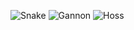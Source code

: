 ![Snake](http://si.wsj.net/public/resources/images/BN-JH967_stable_J_20150709181021.jpg)
![Gannon](http://www.rankopedia.com/CandidatePix/86025.gif)
![Hoss](https://s-media-cache-ak0.pinimg.com/736x/49/69/ba/4969bafdb71757b8c7a75dc9c5e89440.jpg)
